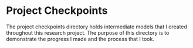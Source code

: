 # Project Checkpoints

The project checkpoints directory holds intermediate models that I created throughout this research project. The purpose of this directory is to demonstrate the progress I made and the process that I took.
